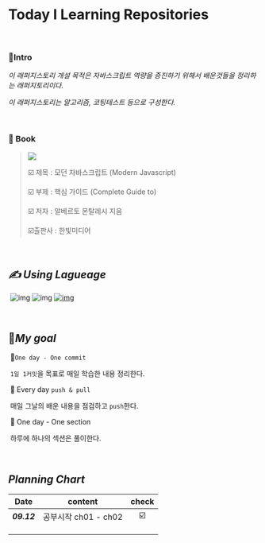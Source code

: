 # Today I Learning Repositories

<br>

### :gem:Intro

_이 래퍼지스토리 개설 목적은 자바스크립트 역량을 증진하기 위해서 배운것들을 정리하는 래퍼지토리이다._

_이 래퍼지스토리는 알고리즘, 코팅테스트 등으로 구성한다._

<br>

###  📝 Book

> ![](http://image.yes24.com/goods/101478466/M)	
>
> :ballot_box_with_check: 제목 : 모던 자바스크립트 (Modern Javascript)
>
> :ballot_box_with_check: ​부제 :  핵심 가이드 (Complete Guide to)
>
> :ballot_box_with_check: ​저자 : 알베르토 몬탈레시 지음
>
> :ballot_box_with_check: ​출판사 : 한빛미디어

<br>

## _✍ Using Lagueage_

​	 ![img](https://camo.githubusercontent.com/191ebf05d804f7a2e9235f1428fb0f748930ac1d3c4890fa1232f993793ed0bf/68747470733a2f2f696d672e736869656c64732e696f2f62616467652f4a6176617363726970742d4637444631453f7374796c653d666c61742d737175617265266c6f676f3d6a617661736372697074266c6f676f436f6c6f723d7768697465) ![img](https://camo.githubusercontent.com/65d66f7606146121eb6565a9a335a7adb916ec6e9940ee2c63b24056f104e632/68747470733a2f2f696d672e736869656c64732e696f2f62616467652f68746d6c352d4533344632363f7374796c653d666c61742d737175617265266c6f676f3d68746d6c35266c6f676f436f6c6f723d7768697465) [![img](https://camo.githubusercontent.com/43821ba9491c14b1cfc015bb988e0d3772903bf9f6a8366ac4d7e5f6486597a2/68747470733a2f2f696d672e736869656c64732e696f2f62616467652f4d61726b646f776e2d3030303030303f7374796c653d666c61742d737175617265266c6f676f3d4d61726b646f776e266c6f676f436f6c6f723d7768697465)](https://camo.githubusercontent.com/43821ba9491c14b1cfc015bb988e0d3772903bf9f6a8366ac4d7e5f6486597a2/68747470733a2f2f696d672e736869656c64732e696f2f62616467652f4d61726b646f776e2d3030303030303f7374796c653d666c61742d737175617265266c6f676f3d4d61726b646f776e266c6f676f436f6c6f723d7768697465) 

<br>

## :dart:_My goal_

​	📌`One day - One commit`

​			`1일 1커밋`을 목표로 매일 학습한 내용 정리한다.

​	📌 Every day `push & pull`

​			매일 그날의 배운 내용을 점검하고 `push`한다.

​	📌 One day  - One section

​			하루에 하나의 섹션은 풀이한다.

<br>

## _Planning Chart_

|    Date     |       content        |          check          |
| :---------: | :------------------: | :---------------------: |
| ***09.12*** | 공부시작 ch01 - ch02 | :ballot_box_with_check: |
|             |                      |                         |
|             |                      |                         |
|             |                      |                         |

